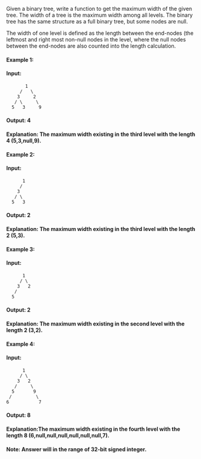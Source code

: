Given a binary tree, write a function to get the maximum width of the given tree. The width of a tree is the maximum width among all levels. The binary tree has the same structure as a full binary tree, but some nodes are null.

The width of one level is defined as the length between the end-nodes (the leftmost and right most non-null nodes in the level, where the null nodes between the end-nodes are also counted into the length calculation.

#### Example 1:

#### Input: 

           1
         /   \
        3     2
       / \     \  
      5   3     9 

#### Output: 4
#### Explanation: The maximum width existing in the third level with the length 4 (5,3,null,9).
#### Example 2:

#### Input: 

          1
         /  
        3    
       / \       
      5   3     

#### Output: 2
#### Explanation: The maximum width existing in the third level with the length 2 (5,3).
#### Example 3:

#### Input: 

          1
         / \
        3   2 
       /        
      5      

#### Output: 2
#### Explanation: The maximum width existing in the second level with the length 2 (3,2).
#### Example 4:

#### Input: 

          1
         / \
        3   2
       /     \  
      5       9 
     /         \
    6           7
#### Output: 8
#### Explanation:The maximum width existing in the fourth level with the length 8 (6,null,null,null,null,null,null,7).


#### Note: Answer will in the range of 32-bit signed integer.
